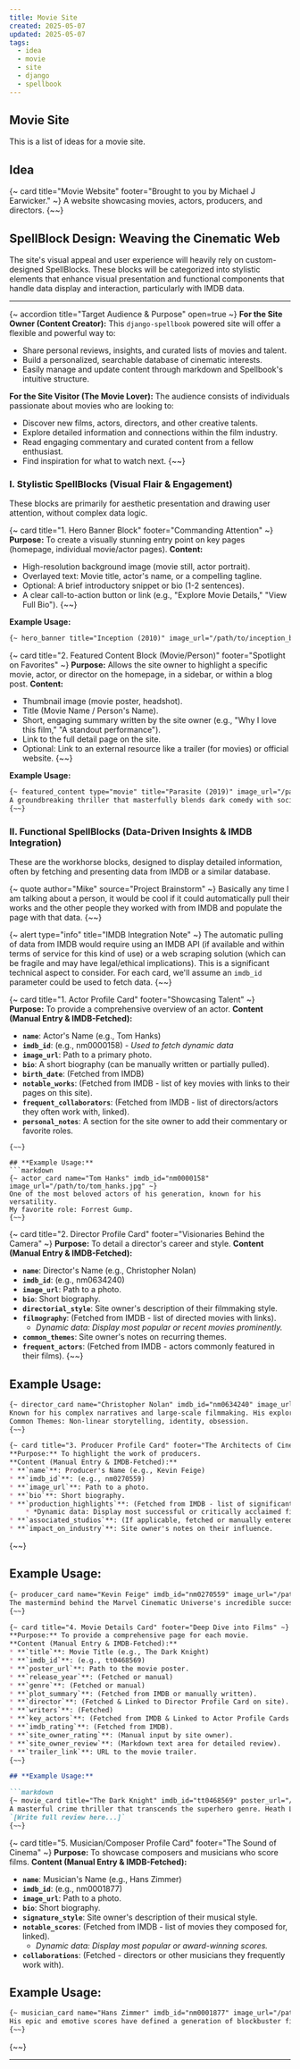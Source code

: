 ```yaml
---
title: Movie Site
created: 2025-05-07
updated: 2025-05-07
tags: 
  - idea
  - movie
  - site
  - django
  - spellbook
---
```

## Movie Site

This is a list of ideas for a movie site.

## Idea

{~ card title="Movie Website" footer="Brought to you by Michael J Earwicker." ~}
A website showcasing movies, actors, producers, and directors.
{~~}

## SpellBlock Design: Weaving the Cinematic Web

The site's visual appeal and user experience will heavily rely on custom-designed SpellBlocks. These blocks will be categorized into stylistic elements that enhance visual presentation and functional components that handle data display and interaction, particularly with IMDB data.

---

{~ accordion title="Target Audience & Purpose" open=true ~}
**For the Site Owner (Content Creator):**
This `django-spellbook` powered site will offer a flexible and powerful way to:

* Share personal reviews, insights, and curated lists of movies and talent.
* Build a personalized, searchable database of cinematic interests.
* Easily manage and update content through markdown and Spellbook's intuitive structure.

**For the Site Visitor (The Movie Lover):**
The audience consists of individuals passionate about movies who are looking to:

* Discover new films, actors, directors, and other creative talents.
* Explore detailed information and connections within the film industry.
* Read engaging commentary and curated content from a fellow enthusiast.
* Find inspiration for what to watch next.
{~~}

### I. Stylistic SpellBlocks (Visual Flair & Engagement)

These blocks are primarily for aesthetic presentation and drawing user attention, without complex data logic.

{~ card title="1. Hero Banner Block" footer="Commanding Attention" ~}
**Purpose:** To create a visually stunning entry point on key pages (homepage, individual movie/actor pages).
**Content:**

* High-resolution background image (movie still, actor portrait).
* Overlayed text: Movie title, actor's name, or a compelling tagline.
* Optional: A brief introductory snippet or bio (1-2 sentences).
* A clear call-to-action button or link (e.g., "Explore Movie Details," "View Full Bio").
{~~}

**Example Usage:**
```markdown
{~ hero_banner title="Inception (2010)" image_url="/path/to/inception_banner.jpg" tagline="Your mind is the scene of the crime." link_url="/movies/inception/" link_text="Explore Inception" ~}
```

{~ card title="2. Featured Content Block (Movie/Person)" footer="Spotlight on Favorites" ~}
**Purpose:** Allows the site owner to highlight a specific movie, actor, or director on the homepage, in a sidebar, or within a blog post.
**Content:**

* Thumbnail image (movie poster, headshot).
* Title (Movie Name / Person's Name).
* Short, engaging summary written by the site owner (e.g., "Why I love this film," "A standout performance").
* Link to the full detail page on the site.
* Optional: Link to an external resource like a trailer (for movies) or official website.
{~~}

**Example Usage:**
```markdown
{~ featured_content type="movie" title="Parasite (2019)" image_url="/path/to/parasite_poster.jpg" link_url="/movies/parasite/" trailer_url="[https://www.youtube.com/watch?v=5xH0HfJHsaY](https://www.youtube.com/watch?v=5xH0HfJHsaY)" ~}
A groundbreaking thriller that masterfully blends dark comedy with social commentary. A must-watch!
{~~}
```

### II. Functional SpellBlocks (Data-Driven Insights & IMDB Integration)

These are the workhorse blocks, designed to display detailed information, often by fetching and presenting data from IMDB or a similar database.

{~ quote author="Mike" source="Project Brainstorm" ~}
Basically any time I am talking about a person, it would be cool if it could automatically pull their works and the other people they worked with from IMDB and populate the page with that data.
{~~}

{~ alert type="info" title="IMDB Integration Note" ~}
The automatic pulling of data from IMDB would require using an IMDB API (if available and within terms of service for this kind of use) or a web scraping solution (which can be fragile and may have legal/ethical implications). This is a significant technical aspect to consider. For each card, we'll assume an `imdb_id` parameter could be used to fetch data.
{~~}

{~ card title="1. Actor Profile Card" footer="Showcasing Talent" ~}
**Purpose:** To provide a comprehensive overview of an actor.
**Content (Manual Entry & IMDB-Fetched):**

* **`name`**: Actor's Name (e.g., Tom Hanks)
* **`imdb_id`**: (e.g., nm0000158) - *Used to fetch dynamic data*
* **`image_url`**: Path to a primary photo.
* **`bio`**: A short biography (can be manually written or partially pulled).
* **`birth_date`**: (Fetched from IMDB)
* **`notable_works`**: (Fetched from IMDB - list of key movies with links to their pages on this site).
* **`frequent_collaborators`**: (Fetched from IMDB - list of directors/actors they often work with, linked).
* **`personal_notes`**: A section for the site owner to add their commentary or favorite roles.
```
{~~}

## **Example Usage:**
```markdown
{~ actor_card name="Tom Hanks" imdb_id="nm0000158" image_url="/path/to/tom_hanks.jpg" ~}
One of the most beloved actors of his generation, known for his versatility.
My favorite role: Forrest Gump.
{~~}
```

{~ card title="2. Director Profile Card" footer="Visionaries Behind the Camera" ~}
**Purpose:** To detail a director's career and style.
**Content (Manual Entry & IMDB-Fetched):**
* **`name`**: Director's Name (e.g., Christopher Nolan)
* **`imdb_id`**: (e.g., nm0634240)
* **`image_url`**: Path to a photo.
* **`bio`**: Short biography.
* **`directorial_style`**: Site owner's description of their filmmaking style.
* **`filmography`**: (Fetched from IMDB - list of directed movies with links).
    * *Dynamic data: Display most popular or recent movies prominently.*
* **`common_themes`**: Site owner's notes on recurring themes.
* **`frequent_actors`**: (Fetched from IMDB - actors commonly featured in their films).
{~~}

## **Example Usage:**
```markdown
{~ director_card name="Christopher Nolan" imdb_id="nm0634240" image_url="/path/to/nolan.jpg" ~}
Known for his complex narratives and large-scale filmmaking. His exploration of time is fascinating.
Common Themes: Non-linear storytelling, identity, obsession.
{~~}

{~ card title="3. Producer Profile Card" footer="The Architects of Cinema" ~}
**Purpose:** To highlight the work of producers.
**Content (Manual Entry & IMDB-Fetched):**
* **`name`**: Producer's Name (e.g., Kevin Feige)
* **`imdb_id`**: (e.g., nm0270559)
* **`image_url`**: Path to a photo.
* **`bio`**: Short biography.
* **`production_highlights`**: (Fetched from IMDB - list of significant movies produced).
    * *Dynamic data: Display most successful or critically acclaimed films.*
* **`associated_studios`**: (If applicable, fetched or manually entered).
* **`impact_on_industry`**: Site owner's notes on their influence.
```
{~~}

## **Example Usage:**
```markdown
{~ producer_card name="Kevin Feige" imdb_id="nm0270559" image_url="/path/to/feige.jpg" ~}
The mastermind behind the Marvel Cinematic Universe's incredible success and interconnected storytelling.
{~~}

{~ card title="4. Movie Details Card" footer="Deep Dive into Films" ~}
**Purpose:** To provide a comprehensive page for each movie.
**Content (Manual Entry & IMDB-Fetched):**
* **`title`**: Movie Title (e.g., The Dark Knight)
* **`imdb_id`**: (e.g., tt0468569)
* **`poster_url`**: Path to the movie poster.
* **`release_year`**: (Fetched or manual)
* **`genre`**: (Fetched or manual)
* **`plot_summary`**: (Fetched from IMDB or manually written).
* **`director`**: (Fetched & Linked to Director Profile Card on site).
* **`writers`**: (Fetched)
* **`key_actors`**: (Fetched from IMDB & Linked to Actor Profile Cards on site - "Featured Actors").
* **`imdb_rating`**: (Fetched from IMDB).
* **`site_owner_rating`**: (Manual input by site owner).
* **`site_owner_review`**: (Markdown text area for detailed review).
* **`trailer_link`**: URL to the movie trailer.
{~~}

## **Example Usage:**

```markdown
{~ movie_card title="The Dark Knight" imdb_id="tt0468569" poster_url="/path/to/dark_knight.jpg" site_owner_rating="5/5" ~}
A masterful crime thriller that transcends the superhero genre. Heath Ledger's Joker is iconic.
`[Write full review here...]`
{~~}
```

{~ card title="5. Musician/Composer Profile Card" footer="The Sound of Cinema" ~}
**Purpose:** To showcase composers and musicians who score films.
**Content (Manual Entry & IMDB-Fetched):**
* **`name`**: Musician's Name (e.g., Hans Zimmer)
* **`imdb_id`**: (e.g., nm0001877)
* **`image_url`**: Path to a photo.
* **`bio`**: Short biography.
* **`signature_style`**: Site owner's description of their musical style.
* **`notable_scores`**: (Fetched from IMDB - list of movies they composed for, linked).
    * *Dynamic data: Display most popular or award-winning scores.*
* **`collaborations`**: (Fetched - directors or other musicians they frequently work with).

## **Example Usage:**

```markdown
{~ musician_card name="Hans Zimmer" imdb_id="nm0001877" image_url="/path/to/zimmer.jpg" ~}
His epic and emotive scores have defined a generation of blockbuster films. The 'Inception' soundtrack is a masterpiece.
{~~}
```
{~~}

---